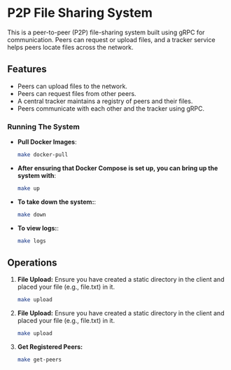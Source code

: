 # P2P File Sharing System

This is a peer-to-peer (P2P) file-sharing system built using gRPC for communication. Peers can request or upload files, and a tracker service helps peers locate files across the network.

## Features
- Peers can upload files to the network.
- Peers can request files from other peers.
- A central tracker maintains a registry of peers and their files.
- Peers communicate with each other and the tracker using gRPC.

### Running The System

- **Pull Docker Images**:
   ```bash
   make docker-pull
- **After ensuring that Docker Compose is set up, you can bring up the system with**:
   ```bash
   make up 
- **To take down the system:**:
   ```bash
   make down 
- **To view logs:**:
   ```bash
   make logs 

## Operations

1. **File Upload:**
Ensure you have created a static directory in the client and placed your file (e.g., file.txt) in it.
   ```bash
   make upload
   ```

2. **File Upload:**
Ensure you have created a static directory in the client and placed your file (e.g., file.txt) in it.
   ```bash
   make upload
   ```
3. **Get Registered Peers:**
    ```bash
    make get-peers
    ``` 


